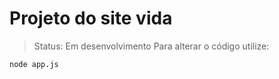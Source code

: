 # Projeto do site vida

> Status: Em desenvolvimento
 Para alterar o código utilize:
```
node app.js
```
